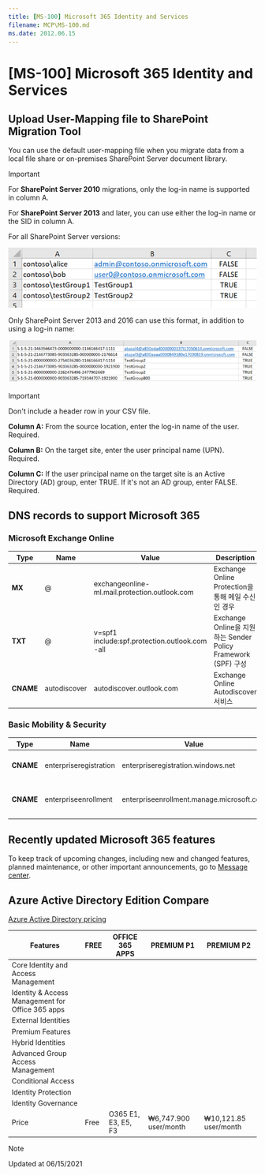 ```yaml
---
title: [MS-100] Microsoft 365 Identity and Services
filename: MCP\MS-100.md
ms.date: 2012.06.15
---
```


# [MS-100] Microsoft 365 Identity and Services

## Upload User-Mapping file to SharePoint Migration Tool

You can use the default user-mapping file when you migrate data from a local file share or on-premises SharePoint Server document library. 

 > [!IMPORTANT]
>
> For **SharePoint Server 2010** migrations, only the log-in name is supported in column A.
>
> For **SharePoint Server 2013** and later, you can use either the log-in name or the SID in column A.

For all SharePoint Server versions:

![spmt-user-mapping](https://github.com/kj-park/tech/blob/main/MCP/.media/spmt-user-mapping.png?raw=true)

Only SharePoint Server 2013 and 2016 can use this format, in addition to using a log-in name:

![spmt-user-mapping-2013](https://github.com/kj-park/tech/blob/main/MCP/.media/spmt-user-mapping-2013.png?raw=true)

 > [!IMPORTANT]
> Don't include a header row in your CSV file.
>
> **Column A:** From the source location, enter the log-in name of the user. Required.
>
> **Column B:** On the target site, enter the user principal name (UPN). Required.
>
> **Column C:** If the user principal name on the target site is an Active Directory (AD) group, enter TRUE. If it's not an AD group, enter FALSE. Required.

## DNS records to support Microsoft 365

### Microsoft Exchange Online

| Type | Name | Value | Description |
|--|--|--|--|
| **MX** | @ | exchangeonline-ml.mail.protection.outlook.com | Exchange Online Protection을 통해 메일 수신인 경우 |
| **TXT** | @ | v=spf1 include:spf.protection.outlook.com -all | Exchange Online을 지원하는 Sender Policy Framework (SPF) 구성
| **CNAME** | autodiscover | autodiscover.outlook.com | Exchange Online Autodiscover 서비스 |

### Basic Mobility & Security

| Type | Name | Value | Description |
|--|--|--|--|
| **CNAME** | enterpriseregistration | enterpriseregistration.windows.net | Device 등록을 위한 record |
| **CNAME** | enterpriseenrollment | enterpriseenrollment.manage.microsoft.com | Device enrollment 를 위한 record |

## Recently updated Microsoft 365 features

To keep track of upcoming changes, including new and changed features, planned maintenance, or other important announcements, go to [Message center](https://go.microsoft.com/fwlink/p/?linkid=2070717).

## Azure Active Directory Edition Compare

[Azure Active Directory pricing](https://azure.microsoft.com/en-us/pricing/details/active-directory/)

| Features | FREE | OFFICE 365 APPS | PREMIUM P1 | PREMIUM P2 |
|--|--|--|--|--|
| Core Identity and Access Management |
| Identity & Access Management for Office 365 apps |
| External Identities |
| Premium Features |
| Hybrid Identities |
| Advanced Group Access Management |
| Conditional Access |
| Identity Protection |
| Identity Governance |
| Price | Free | O365 E1, E3, E5, F3 | ₩6,747.900 user/month | ₩10,121.85 user/month |

> [!NOTE]
> Updated at 06/15/2021